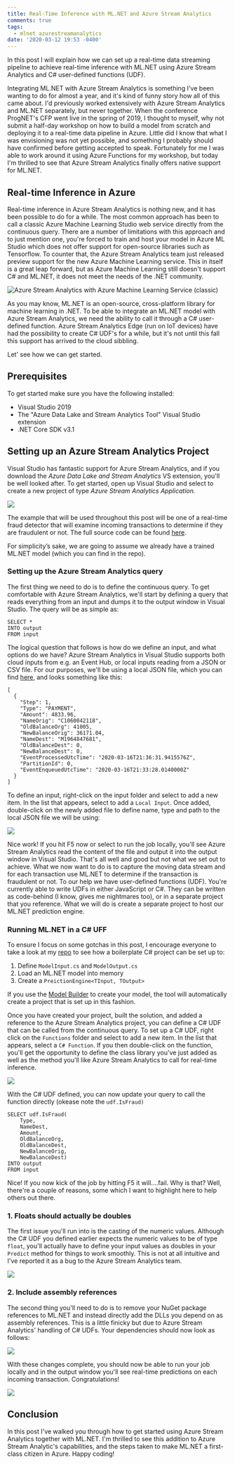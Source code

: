```yaml
---
title: Real-Time Inference with ML.NET and Azure Stream Analytics
comments: true
tags:
  - mlnet azurestreamanalytics
date: '2020-03-12 19:53 -0400'
---
```

In this post I will explain how we can set up a real-time data streaming pipeline to achieve real-time inference with ML.NET using Azure Stream Analytics and C# user-defined functions (UDF).

Integrating ML.NET with Azure Stream Analytics is something I've been wanting to do for almost a year, and it's kind of funny story how all of this came about. I'd previously worked extensively with Azure Stream Analytics and ML.NET separately, but never together. When the conference ProgNET's CFP went live in the spring of 2019, I thought to myself, why not submit a half-day workshop on how to build a model from scratch and deploying it to a real-time data pipeline in Azure. Little did I know that what I was envisioning was not yet possible, and something I probably should have confirmed before getting accepted to speak. Fortunately for me I was able to work around it using Azure Functions for my workshop, but today I'm thrilled to see that Azure Stream Analytics finally offers native support for ML.NET.

## Real-time Inference in Azure

Real-time inference in Azure Stream Analytics is nothing new, and it has been possible to do for a while. The most common approach has been to call a classic Azure Machine Learning Studio web service directly from the continuous query. There are a number of limitations with this approach and to just mention one, you're forced to train and host your model in Azure ML Studio which does not offer support for open-source libraries such as Tensorflow. To counter that, the Azure Stream Analytics team just released preview support for the new Azure Machine Learning service. This in itself is a great leap forward, but as Azure Machine Learning still doesn't support C# and ML.NET, it does not meet the needs of the .NET community. 

![Azure Stream Analytics with Azure Machine Learning Service (classic)](/images/post-images/azureml.jpg)

As you may know, ML.NET is an open-source, cross-platform library for machine learning in .NET. To be able to integrate an ML.NET model with Azure Stream Analytics, we need the ability to call it through a C# user-defined function. Azure Stream Analytics Edge (run on IoT devices) have had the possibility to create C# UDF's for a while, but it's not until this fall this support has arrived to the cloud sibbling. 

Let' see how we can get started.

## Prerequisites

To get started make sure you have the following installed:

* Visual Studio 2019
* The "Azure Data Lake and Stream Analytics Tool" Visual Studio extension
* .NET Core SDK v3.1

## Setting up an Azure Stream Analytics Project

Visual Studio has fantastic support for Azure Stream Analytics, and if you download the *Azure Data Lake and Stream Analytics* VS extension, you'll be well looked after. To get started, open up Visual Studio and select to create a new project of type *Azure Stream Analytics Application.*

![](/images/post-images/asaprojecttemplate.jpg)

The example that will be used throughout this post will be one of a real-time fraud detector that will examine incoming transactions to determine if they are fraudulent or not. The full source code can be found [here](https://github.com/aslotte/fraudulentstream).

﻿For simplicity’s sake, we are going to assume we already have a trained ML.NET model (which you can find in the repo). 

### Setting up the Azure Stream Analytics query

The first thing we need to do is to define the continuous query. To get comfortable with Azure Stream Analytics, we'll start by defining a query that reads everything from an input and dumps it to the output window in Visual Studio. The query will be as simple as:

```
SELECT *
INTO output
FROM input
```

The logical question that follows is how do we define an input, and what options do we have? Azure Stream Analytics in Visual Studio supports both cloud inputs from e.g. an Event Hub, or local inputs reading from a JSON or CSV file. For our purposes, we'll be using a local JSON file, which you can find [here](https://github.com/aslotte/fraudulentstream/blob/master/FraudulentStream/FraudulentStream/input.json), and looks something like this:

```
[
  {
    "Step": 1,
    "Type": "PAYMENT",
    "Amount": 4833.96,
    "NameOrig": "C1060042118",
    "OldBalanceOrg": 41005,
    "NewBalanceOrig": 36171.04,
    "NameDest": "M1964847681",
    "OldBalanceDest": 0,
    "NewBalanceDest": 0,
    "EventProcessedUtcTime": "2020-03-16T21:36:31.9415576Z",
    "PartitionId": 0,
    "EventEnqueuedUtcTime": "2020-03-16T21:33:28.0140000Z"
  }
]
```

To define an input, right-click on the input folder and select to add a new item. In the list that appears, select to add a `Local Input`. Once added, double-click on the newly added file to define name, type and path to the local JSON file we will be using:

![](/images/post-images/localinput.jpg)

Nice work! If you hit F5 now or select to run the job locally, you'll see Azure Stream Analytics read the content of the file and output it into the output window in Visual Studio. That's all well and good but not what we set out to achieve. What we now want to do is to capture the moving data stream and for each transaction use ML.NET to determine if the transaction is fraudulent or not. To our help we have user-defined functions (UDF). You're currently able to write UDFs in either JavaScript or C#. They can be written as code-behind (I know, gives me nightmares too), or in a separate project that you reference. What we will do is create a separate project to host our ML.NET prediction engine. 

### Running ML.NET in a C# UFF

To ensure I focus on some gotchas in this post, I encourage everyone to take a look at my [repo](https://github.com/aslotte/fraudulentstream) to see how a boilerplate C# project can be set up to:

1. Define `ModelInput.cs` and `ModelOutput.cs`
2. Load an ML.NET model into memory
3. Create a `PreictionEngine<TInput, TOutput>` 

If you use the [Model Builder](https://dotnet.microsoft.com/apps/machinelearning-ai/ml-dotnet/model-builder) to create your model, the tool will automatically create a project that is set up in this fashion. 

Once you have created your project, built the solution, and added a reference to the Azure Stream Analytics project, you can define a C# UDF that can be called from the continuous query. To set up a C# UDF, right click on the `Functions` folder and select to add a new item. In the list that appears, select a `C# Function`. If you then double-click on the function, you'll get the opportunity to define the class library you've just added as well as the method you'll like Azure Stream Analytics to call for real-time inference. 

![](/images/post-images/function1.jpg)

With the C# UDF defined, you can now update your query to call the function directly (okease note the `udf.IsFraud)`

```
SELECT udf.IsFraud(
    Type, 
    NameDest, 
    Amount, 
    OldBalanceOrg, 
    OldBalanceDest, 
    NewBalanceOrig, 
    NewBalanceDest)
INTO output
FROM input
```

Nice! If you now kick of the job by hitting F5 it will....fail. Why is that? Well, there're a couple of reasons, some which I want to highlight here to help others out there. 

### 1. Floats should actually be doubles

The first issue you'll run into is the casting of the numeric values. Although the C# UDF you defined earlier expects the numeric values to be of type `float`, you'll actually have to define your input values as doubles in your `Predict` method for things to work smoothly. This is not at all intuitive and I've reported it as a bug to the Azure Stream Analytics team.

![](/images/post-images/functionwithfloats.jpg)

### 2. Include assembly references

The second thing you'll need to do is to remove your NuGet package references to ML.NET and instead directly add the DLLs you depend on as assembly references. This is a little finicky but due to Azure Stream Analytics' handling of  C# UDFs. Your dependencies should now look as follows:

![](/images/post-images/assemblyref.png)

With these changes complete, you should now be able to run your job locally and in the output window you'll see real-time predictions on each incoming transaction. Congratulations!

![](/images/post-images/asarunning.png)

## Conclusion

In this post I've walked you through how to get started using Azure Stream Analytics together with ML.NET. I'm thrilled to see this addition to Azure Stream Analytic's capabilities, and the steps taken to make ML.NET a first-class citizen in Azure. Happy coding!